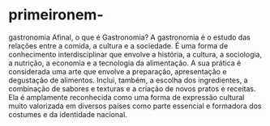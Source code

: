 # primeironem-
gastronomia 
Afinal, o que é Gastronomia?
A gastronomia é o estudo das relações entre a comida, a cultura e a sociedade. É uma forma de conhecimento interdisciplinar que envolve a história, a cultura, a sociologia, a nutrição, a economia e a tecnologia da alimentação. 
A sua prática é considerada uma arte que envolve a preparação, apresentação e degustação de alimentos. Inclui, também, a escolha dos ingredientes, a combinação de sabores e texturas e a criação de novos pratos e receitas. 
Ela é amplamente reconhecida como uma forma de expressão cultural muito valorizada em diversos países como parte essencial e formadora dos costumes e da identidade nacional.
